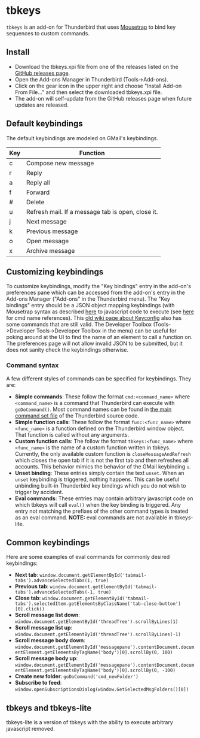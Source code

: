 # tbkeys

`tbkeys` is an add-on for Thunderbird that uses [Mousetrap](https://craig.is/killing/mice) to bind key sequences to custom commands.

## Install

* Download the tbkeys.xpi file from one of the releases listed on the [GitHub releases page](https://github.com/willsALMANJ/tbkeys/releases).
* Open the Add-ons Manager in Thunderbird (Tools->Add-ons).
* Click on the gear icon in the upper right and choose "Install Add-on From File..." and then select the downloaded tbkeys.xpi file.
* The add-on will self-update from the GitHub releases page when future updates are released.

## Default keybindings

The default keybindings are modeled on GMail's keybindings.

| Key | Function |
| --- | -------- |
|  c  | Compose new message  |
|  r  | Reply |
|  a  | Reply all |
|  f  | Forward |
|  #  | Delete |
|  u  | Refresh mail. If a message tab is open, close it. |
|  j  | Next message |
|  k  | Previous message |
|  o  | Open message |
|  x  | Archive message |

## Customizing keybindings

To customize keybindings, modify the "Key bindings" entry in the add-on's preferences pane which can be accessed from the add-on's entry in the Add-ons Manager ("Add-ons" in the Thunderbird menu).
The "Key bindings" entry should be a JSON object mapping keybindings (with Mousetrap syntax as described [here](https://craig.is/killing/mice) to javascript code to execute (see [here](https://hg.mozilla.org/comm-central/file/tip/mail/base/content/mainCommandSet.inc.xhtml) for cmd name references).
This [old wiki page about Keyconfig](http://kb.mozillazine.org/Keyconfig_extension:_Thunderbird) also has some commands that are still valid.
The Developer Toolbox (Tools->Developer Tools->Developer Toolbox in the menu) can be useful for poking around at the UI to find the name of an element to call a function on.
The preferences page will not allow invalid JSON to be submitted, but it does not sanity check the keybindings otherwise.

### Command syntax

A few different styles of commands can be specified for keybindings.
They are:

* **Simple commands**: These follow the format `cmd:<command_name>` where `<command_name>` is a command that Thunderbird can execute with `goDoCommand()`.
Most command names can be found in [the main command set file](https://hg.mozilla.org/comm-central/file/tip/mail/base/content/mainCommandSet.inc.xhtml) of the Thunderbird source code.
* **Simple function calls**: These follow the format `func:<func_name>` where `<func_name>` is a function defined on the Thunderbird window object.
That function is called without any arguments.
* **Custom function calls**: The follow the format `tbkeys:<func_name>` where `<func_name>` is the name of a custom function written in tbkeys.
Currently, the only available custom function is `closeMessageAndRefresh` which closes the open tab if it is not the first tab and then refreshes all accounts.
This behavior mimics the behavior of the GMail keybinding `u`.
* **Unset binding**: These entries simply contain the text `unset`.
When an `unset` keybinding is triggered, nothing happens.
This can be useful unbinding built-in Thunderbird key bindings which you do not wish to trigger by accident.
* **Eval commands**: These entries may contain arbitrary javascript code on which tbkeys will call `eval()` when the key binding is triggered.
Any entry not matching the prefixes of the other command types is treated as an eval command.
**NOTE:** eval commands are not available in tbkeys-lite.

## Common keybindings

Here are some examples of eval commands for commonly desired keybindings:

* **Next tab**: `window.document.getElementById('tabmail-tabs').advanceSelectedTabs(1, true)`
* **Previous tab**: `window.document.getElementById('tabmail-tabs').advanceSelectedTabs(-1, true)`
* **Close tab**: `window.document.getElementById('tabmail-tabs').selectedItem.getElementsByClassName('tab-close-button')[0].click()`
* **Scroll message list down**: `window.document.getElementById('threadTree').scrollByLines(1)`
* **Scroll message list up**: `window.document.getElementById('threadTree').scrollByLines(-1)`
* **Scroll message body down**: `window.document.getElementById('messagepane').contentDocument.documentElement.getElementsByTagName('body')[0].scrollBy(0, 100)`
* **Scroll message body up**: `window.document.getElementById('messagepane').contentDocument.documentElement.getElementsByTagName('body')[0].scrollBy(0, -100)`
* **Create new folder**: `goDoCommand('cmd_newFolder')`
* **Subscribe to feed**: `window.openSubscriptionsDialog(window.GetSelectedMsgFolders()[0])`

## tbkeys and tbkeys-lite

tbkeys-lite is a version of tbkeys with the ability to execute arbitrary javascript removed.
